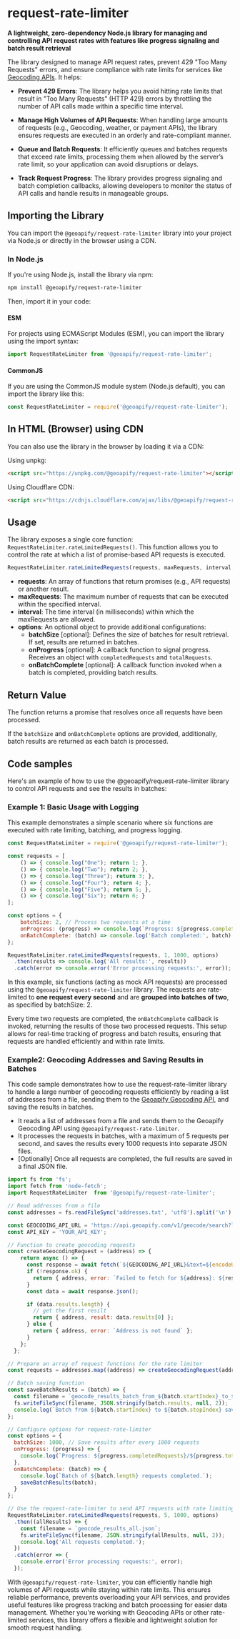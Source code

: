 # request-rate-limiter

**A lightweight, zero-dependency Node.js library for managing and controlling API request rates with features like progress signaling and batch result retrieval**

The library designed to manage API request rates, prevent 429 "Too Many Requests" errors, and ensure compliance with rate limits for services like [Geocoding APIs](https://www.geoapify.com/geocoding-api/). It helps:

* **Prevent 429 Errors**: The library helps you avoid hitting rate limits that result in "Too Many Requests" (HTTP 429) errors by throttling the number of API calls made within a specific time interval.

* **Manage High Volumes of API Requests**: When handling large amounts of requests (e.g., Geocoding, weather, or payment APIs), the library ensures requests are executed in an orderly and rate-compliant manner.

* **Queue and Batch Requests**: It efficiently queues and batches requests that exceed rate limits, processing them when allowed by the server’s rate limit, so your application can avoid disruptions or delays.

* **Track Request Progress**: The library provides progress signaling and batch completion callbacks, allowing developers to monitor the status of API calls and handle results in manageable groups.

## Importing the Library
You can import the `@geoapify/request-rate-limiter` library into your project via Node.js or directly in the browser using a CDN.

### In Node.js

If you're using Node.js, install the library via npm:

```bash
npm install @geoapify/request-rate-limiter
```

Then, import it in your code:

#### ESM
For projects using ECMAScript Modules (ESM), you can import the library using the import syntax:
```javascript
import RequestRateLimiter from '@geoapify/request-rate-limiter';
```

#### CommonJS
If you are using the CommonJS module system (Node.js default), you can import the library like this:
```javascript
const RequestRateLimiter = require('@geoapify/request-rate-limiter');
```

## In HTML (Browser) using CDN
You can also use the library in the browser by loading it via a CDN:

Using unpkg:
```html
<script src="https://unpkg.com/@geoapify/request-rate-limiter"></script>
```

Using Cloudflare CDN:
```html
<script src="https://cdnjs.cloudflare.com/ajax/libs/@geoapify/request-rate-limiter/latest/request-rate-limiter.min.js"></script>
```

## Usage
The library exposes a single core function: `RequestRateLimiter.rateLimitedRequests()`. This function allows you to control the rate at which a list of promise-based API requests is executed.

```javascript
RequestRateLimiter.rateLimitedRequests(requests, maxRequests, interval, options);
```

* **requests**: An array of functions that return promises (e.g., API requests) or another result.
* **maxRequests**: The maximum number of requests that can be executed within the specified interval.
* **interval**: The time interval (in milliseconds) within which the maxRequests are allowed.
* **options**: An optional object to provide additional configurations:
    * **batchSize** [optional]: Defines the size of batches for result retrieval. If set, results are returned in batches.
    * **onProgress** [optional]: A callback function to signal progress. Receives an object with `completedRequests` and `totalRequests`.
    * **onBatchComplete** [optional]: A callback function invoked when a batch is completed, providing batch results.

## Return Value

The function returns a promise that resolves once all requests have been processed. 

If the `batchSize` and `onBatchComplete` options are provided, additionally, batch results are returned as each batch is processed.

## Code samples
Here's an example of how to use the @geoapify/request-rate-limiter library to control API requests and see the results in batches:

### Example 1: Basic Usage with Logging
This example demonstrates a simple scenario where six functions are executed with rate limiting, batching, and progress logging.

```javascript
const RequestRateLimiter = require('@geoapify/request-rate-limiter');

const requests = [
    () => { console.log("One"); return 1; },
    () => { console.log("Two"); return 2; },
    () => { console.log("Three"); return 3; },
    () => { console.log("Four"); return 4; },
    () => { console.log("Five"); return 5; },
    () => { console.log("Six"); return 6; }
];

const options = {
    batchSize: 2, // Process two requests at a time
    onProgress: (progress) => console.log(`Progress: ${progress.completedRequests}/${progress.totalRequests} completed`),
    onBatchComplete: (batch) => console.log('Batch completed:', batch)
};

RequestRateLimiter.rateLimitedRequests(requests, 1, 1000, options)
  .then(results => console.log('All results:', results))
  .catch(error => console.error('Error processing requests:', error));
```

In this example, six functions (acting as mock API requests) are processed using the `@geoapify/request-rate-limiter` library. The requests are rate-limited to **one request every second** and are **grouped into batches of two**, as specified by batchSize: 2. 

Every time two requests are completed, the `onBatchComplete` callback is invoked, returning the results of those two processed requests. This setup allows for real-time tracking of progress and batch results, ensuring that requests are handled efficiently and within rate limits.

### Example2: Geocoding Addresses and Saving Results in Batches

This code sample demonstrates how to use the request-rate-limiter library to handle a large number of geocoding requests efficiently by reading a list of addresses from a file, sending them to the [Geoapify Geocoding API](https://www.geoapify.com/geocoding-api/), and saving the results in batches.

* It reads a list of addresses from a file and sends them to the Geoapify Geocoding API using `@geoapify/request-rate-limiter`. 
* It processes the requests in batches, with a maximum of 5 requests per second, and saves the results every 1000 requests into separate JSON files. 
* [Optionally] Once all requests are completed, the full results are saved in a final JSON file.


```javascript
import fs from 'fs';
import fetch from 'node-fetch';
import RequestRateLimiter  from '@geoapify/request-rate-limiter';

// Read addresses from a file
const addresses = fs.readFileSync('addresses.txt', 'utf8').split('\n').filter(address => !!address);

const GEOCODING_API_URL = 'https://api.geoapify.com/v1/geocode/search?limit=1&format=json';
const API_KEY = 'YOUR_API_KEY';

// Function to create geocoding requests
const createGeocodingRequest = (address) => {
    return async () => {
      const response = await fetch(`${GEOCODING_API_URL}&text=${encodeURIComponent(address)}&apiKey=${API_KEY}`);
      if (!response.ok) {
        return { address, error: `Failed to fetch for ${address}: ${response.statusText}`} 
      }
      const data = await response.json();

      if (data.results.length) {
        // get the first resilt
        return { address, result: data.results[0] };
      } else {
        return { address, error: `Address is not found` };
      }
    };
  };

// Prepare an array of request functions for the rate limiter
const requests = addresses.map((address) => createGeocodingRequest(address));

// Batch saving function
const saveBatchResults = (batch) => {
  const filename = `geocode_results_batch_from_${batch.startIndex}_to_${batch.stopIndex}.json`;
  fs.writeFileSync(filename, JSON.stringify(batch.results, null, 2));
  console.log(`Batch from ${batch.startIndex} to ${batch.stopIndex} saved as ${filename}`);
};

// Configure options for request-rate-limiter
const options = {
  batchSize: 1000, // Save results after every 1000 requests
  onProgress: (progress) => {
    console.log(`Progress: ${progress.completedRequests}/${progress.totalRequests} completed`);
  },
  onBatchComplete: (batch) => {
    console.log(`Batch of ${batch.length} requests completed.`);
    saveBatchResults(batch);
  }
};

// Use the request-rate-limiter to send API requests with rate limiting
RequestRateLimiter.rateLimitedRequests(requests, 5, 1000, options)
  .then((allResults) => {
    const filename = `geocode_results_all.json`;
    fs.writeFileSync(filename, JSON.stringify(allResults, null, 2));
    console.log('All requests completed.');
  })
  .catch(error => {
    console.error('Error processing requests:', error);
  });
```

With `@geoapify/request-rate-limiter`, you can efficiently handle high volumes of API requests while staying within rate limits. This ensures reliable performance, prevents overloading your API services, and provides useful features like progress tracking and batch processing for easier data management. Whether you're working with Geocoding APIs or other rate-limited services, this library offers a flexible and lightweight solution for smooth request handling.